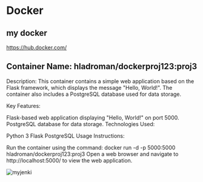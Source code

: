 # Docker
## my docker
https://hub.docker.com/


## Container Name: hladroman/dockerproj123:proj3

Description: This container contains a simple web application based on the Flask framework, which displays the message "Hello, World!". The container also includes a PostgreSQL database used for data storage.

Key Features:

Flask-based web application displaying "Hello, World!" on port 5000.
PostgreSQL database for data storage.
Technologies Used:

Python 3
Flask
PostgreSQL
Usage Instructions:

Run the container using the command: docker run -d -p 5000:5000 hladroman/dockerproj123:proj3
Open a web browser and navigate to http://localhost:5000/ to view the web application.

![myjenki](https://p1.hiclipart.com/preview/844/832/941/linux-logo-docker-software-deployment-virtual-machine-linux-containers-vagrant-container-linux-by-coreos-installation-png-clipart.jpg)
